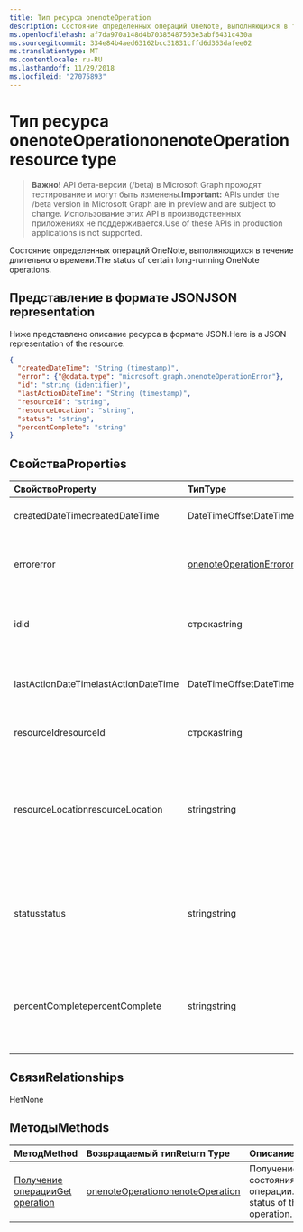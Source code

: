 ```yaml
---
title: Тип ресурса onenoteOperation
description: Состояние определенных операций OneNote, выполняющихся в течение длительного времени.
ms.openlocfilehash: af7da970a148d4b70385487503e3abf6431c430a
ms.sourcegitcommit: 334e84b4aed63162bcc31831cffd6d363dafee02
ms.translationtype: MT
ms.contentlocale: ru-RU
ms.lasthandoff: 11/29/2018
ms.locfileid: "27075893"
---
```

# <a name="onenoteoperation-resource-type"></a><span data-ttu-id="e4453-103">Тип ресурса onenoteOperation</span><span class="sxs-lookup"><span data-stu-id="e4453-103">onenoteOperation resource type</span></span>

> <span data-ttu-id="e4453-104">**Важно!** API бета-версии (/beta) в Microsoft Graph проходят тестирование и могут быть изменены.</span><span class="sxs-lookup"><span data-stu-id="e4453-104">**Important:** APIs under the /beta version in Microsoft Graph are in preview and are subject to change.</span></span> <span data-ttu-id="e4453-105">Использование этих API в производственных приложениях не поддерживается.</span><span class="sxs-lookup"><span data-stu-id="e4453-105">Use of these APIs in production applications is not supported.</span></span>

<span data-ttu-id="e4453-106">Состояние определенных операций OneNote, выполняющихся в течение длительного времени.</span><span class="sxs-lookup"><span data-stu-id="e4453-106">The status of certain long-running OneNote operations.</span></span>

## <a name="json-representation"></a><span data-ttu-id="e4453-107">Представление в формате JSON</span><span class="sxs-lookup"><span data-stu-id="e4453-107">JSON representation</span></span>

<span data-ttu-id="e4453-108">Ниже представлено описание ресурса в формате JSON.</span><span class="sxs-lookup"><span data-stu-id="e4453-108">Here is a JSON representation of the resource.</span></span>

<!-- {
  "blockType": "resource",
  "optionalProperties": [

  ],
  "@odata.type": "microsoft.graph.onenoteOperation"
}-->

```json
{
  "createdDateTime": "String (timestamp)",
  "error": {"@odata.type": "microsoft.graph.onenoteOperationError"},
  "id": "string (identifier)",
  "lastActionDateTime": "String (timestamp)",
  "resourceId": "string",
  "resourceLocation": "string",
  "status": "string",
  "percentComplete": "string"
}

```
## <a name="properties"></a><span data-ttu-id="e4453-109">Свойства</span><span class="sxs-lookup"><span data-stu-id="e4453-109">Properties</span></span>
| <span data-ttu-id="e4453-110">Свойство</span><span class="sxs-lookup"><span data-stu-id="e4453-110">Property</span></span>     | <span data-ttu-id="e4453-111">Тип</span><span class="sxs-lookup"><span data-stu-id="e4453-111">Type</span></span>   |<span data-ttu-id="e4453-112">Описание</span><span class="sxs-lookup"><span data-stu-id="e4453-112">Description</span></span>|
|:---------------|:--------|:----------|
|<span data-ttu-id="e4453-113">createdDateTime</span><span class="sxs-lookup"><span data-stu-id="e4453-113">createdDateTime</span></span>| <span data-ttu-id="e4453-114">DateTimeOffset</span><span class="sxs-lookup"><span data-stu-id="e4453-114">DateTimeOffset</span></span> |<span data-ttu-id="e4453-115">Время начала операции.</span><span class="sxs-lookup"><span data-stu-id="e4453-115">The start time of the operation.</span></span>|
|<span data-ttu-id="e4453-116">error</span><span class="sxs-lookup"><span data-stu-id="e4453-116">error</span></span>|[<span data-ttu-id="e4453-117">onenoteOperationError</span><span class="sxs-lookup"><span data-stu-id="e4453-117">onenoteOperationError</span></span>](onenoteoperationerror.md)|<span data-ttu-id="e4453-118">Ошибка при выполнении операции.</span><span class="sxs-lookup"><span data-stu-id="e4453-118">The error returned by the operation.</span></span>|
|<span data-ttu-id="e4453-119">id</span><span class="sxs-lookup"><span data-stu-id="e4453-119">id</span></span>|<span data-ttu-id="e4453-120">строка</span><span class="sxs-lookup"><span data-stu-id="e4453-120">string</span></span>|<span data-ttu-id="e4453-121">Идентификатор операции. Только для чтения.</span><span class="sxs-lookup"><span data-stu-id="e4453-121">The operation id. Read-only.</span></span>|
|<span data-ttu-id="e4453-122">lastActionDateTime</span><span class="sxs-lookup"><span data-stu-id="e4453-122">lastActionDateTime</span></span>| <span data-ttu-id="e4453-123">DateTimeOffset</span><span class="sxs-lookup"><span data-stu-id="e4453-123">DateTimeOffset</span></span> |<span data-ttu-id="e4453-124">Время последнего действия операции.</span><span class="sxs-lookup"><span data-stu-id="e4453-124">The time of the last action of the operation.</span></span>|
|<span data-ttu-id="e4453-125">resourceId</span><span class="sxs-lookup"><span data-stu-id="e4453-125">resourceId</span></span>|<span data-ttu-id="e4453-126">строка</span><span class="sxs-lookup"><span data-stu-id="e4453-126">string</span></span>|<span data-ttu-id="e4453-127">Идентификатор ресурса.</span><span class="sxs-lookup"><span data-stu-id="e4453-127">The resource id.</span></span>|
|<span data-ttu-id="e4453-128">resourceLocation</span><span class="sxs-lookup"><span data-stu-id="e4453-128">resourceLocation</span></span>|<span data-ttu-id="e4453-129">string</span><span class="sxs-lookup"><span data-stu-id="e4453-129">string</span></span>|<span data-ttu-id="e4453-p102">URI ресурса для объекта. Например, URI ресурса для скопированной страницы или раздела.</span><span class="sxs-lookup"><span data-stu-id="e4453-p102">The resource URI for the object. For example, the resource URI for a copied page or section.</span></span> |
|<span data-ttu-id="e4453-132">status</span><span class="sxs-lookup"><span data-stu-id="e4453-132">status</span></span>|<span data-ttu-id="e4453-133">string</span><span class="sxs-lookup"><span data-stu-id="e4453-133">string</span></span>|<span data-ttu-id="e4453-134">Текущее состояние операции: `notstarted`, `running`, `completed`, `failed`.</span><span class="sxs-lookup"><span data-stu-id="e4453-134">The current status of the operation: `notstarted`, `running`, `completed`, `failed`</span></span> |
|<span data-ttu-id="e4453-135">percentComplete</span><span class="sxs-lookup"><span data-stu-id="e4453-135">percentComplete</span></span>|<span data-ttu-id="e4453-136">string</span><span class="sxs-lookup"><span data-stu-id="e4453-136">string</span></span>|<span data-ttu-id="e4453-137">Процент завершения операции, если операция в состоянии `running`.</span><span class="sxs-lookup"><span data-stu-id="e4453-137">The operation percent complete if the operation is still in `running` status</span></span>

## <a name="relationships"></a><span data-ttu-id="e4453-138">Связи</span><span class="sxs-lookup"><span data-stu-id="e4453-138">Relationships</span></span>
<span data-ttu-id="e4453-139">Нет</span><span class="sxs-lookup"><span data-stu-id="e4453-139">None</span></span>


## <a name="methods"></a><span data-ttu-id="e4453-140">Методы</span><span class="sxs-lookup"><span data-stu-id="e4453-140">Methods</span></span>

| <span data-ttu-id="e4453-141">Метод</span><span class="sxs-lookup"><span data-stu-id="e4453-141">Method</span></span>           | <span data-ttu-id="e4453-142">Возвращаемый тип</span><span class="sxs-lookup"><span data-stu-id="e4453-142">Return Type</span></span>    |<span data-ttu-id="e4453-143">Описание</span><span class="sxs-lookup"><span data-stu-id="e4453-143">Description</span></span>|
|:---------------|:--------|:----------|
|[<span data-ttu-id="e4453-144">Получение операции</span><span class="sxs-lookup"><span data-stu-id="e4453-144">Get operation</span></span>](../api/onenoteoperation-get.md) | [<span data-ttu-id="e4453-145">onenoteOperation</span><span class="sxs-lookup"><span data-stu-id="e4453-145">onenoteOperation</span></span>](onenoteoperation.md) |<span data-ttu-id="e4453-146">Получение состояния операции.</span><span class="sxs-lookup"><span data-stu-id="e4453-146">Get the status of the operation.</span></span> |

<!-- uuid: 8fcb5dbc-d5aa-4681-8e31-b001d5168d79
2015-10-25 14:57:30 UTC -->
<!-- {
  "type": "#page.annotation",
  "description": "onenoteOperation resource",
  "keywords": "",
  "section": "documentation",
  "tocPath": ""
}-->
